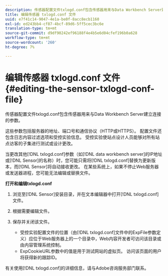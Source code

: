 ```yaml
---
description: 传感器配置文件txlogd.conf包含传感器用来与Data Workbench Server建立连接的参数。
title: 编辑传感器 txlogd.conf 文件
uuid: e7f41c14-9047-4e1a-be0f-8acc8ecb1160
exl-id: ed243bb4-cf87-4bcf-89d6-5ff5cec3bc6e
translation-type: tm+mt
source-git-commit: d9df90242ef96188f4e4b5e6d04cfef196b0a628
workflow-type: tm+mt
source-wordcount: '260'
ht-degree: 7%

---
```


# 编辑传感器 txlogd.conf 文件{#editing-the-sensor-txlogd-conf-file}

传感器配置文件txlogd.conf包含传感器用来与Data Workbench Server建立连接的参数。

这些参数包括服务器的地址、端口号和通信协议（HTTP或HTTPS）。 配置文件还包含日志内容过滤选项和受控实验信息。 受控实验使站点设计人员能够对所有站点访客的子集进行测试或设计更改。

当更改其他[!DNL txlogd.conf]参数（如[!DNL data workbench server]的IP地址或[!DNL Sensor]的名称）时，您可能只需将[!DNL txlogd.conf]替换为更新版本，而[!DNL Sensor]将自动接收更改。 在某些系统上，如果不停止Web服务器或发送器进程，您可能无法编辑或替换文件。

**打开和编辑txlogd.conf**

1. 浏览至[!DNL Sensor]安装目录，并在文本编辑器中打开[!DNL txlogd.conf]文件。
1. 根据需要编辑文件。
1. 保存并关闭该文件。

   * 受控实验配置文件的位置（由[!DNL txlogd.conf]文件中的ExpFile参数定义）应位于Web服务器上的一个目录中，Web内容开发者可访问该目录或由内容管理系统控制。
   * ExpCookieURL参数中的值是用于测试网站的虚拟页。 访问该页面的用户将获得新的跟踪ID。

有关使用[!DNL txlogd.conf]的详细信息，请与Adobe咨询服务部门联系。
